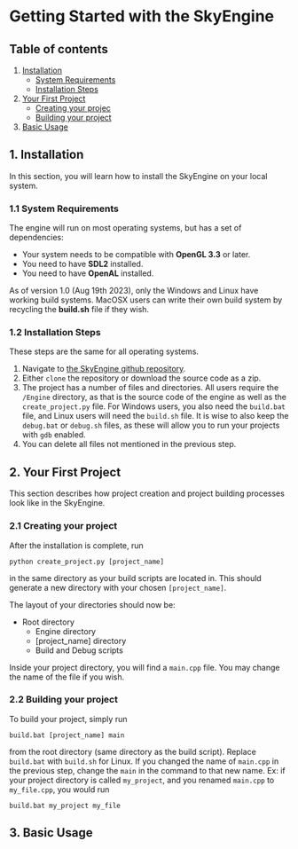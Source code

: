 # Getting Started with the SkyEngine

## Table of contents

1. [Installation](#1-installation)
    - [System Requirements](#11-system-requirements)
    - [Installation Steps](#12-installation-steps)
2. [Your First Project](#2-your-first-project)
    - [Creating your projec](#21-creating-your-project)
    - [Building your project](#22-building-your-project)
3. [Basic Usage](#3-basic-usage)

## 1. Installation

In this section, you will learn how to install the SkyEngine on your local system.

### 1.1 System Requirements

The engine will run on most operating systems, but has a set of dependencies:

- Your system needs to be compatible with **OpenGL 3.3** or later. 
- You need to have **SDL2** installed.
- You need to have **OpenAL** installed.

As of version 1.0 (Aug 19th 2023), only the Windows and Linux have working build systems. MacOSX users can write their own build system by recycling the **build.sh** file if they wish.

### 1.2 Installation Steps
These steps are the same for all operating systems.

1. Navigate to [the SkyEngine github repository](https://github.com/SkyGameEngine/engine).
2. Either `clone` the repository or download the source code as a zip.
3. The project has a number of files and directories. All users require the `/Engine` directory, as that is the source code of the engine as well as the `create_project.py` file. For Windows users, you also need the `build.bat` file, and Linux users will need the `build.sh` file. It is wise to also keep the `debug.bat` or `debug.sh` files, as these will allow you to run your projects with `gdb` enabled.
4. You can delete all files not mentioned in the previous step.

## 2. Your First Project

This section describes how project creation and project building processes look like in the SkyEngine.

### 2.1 Creating your project

After the installation is complete, run 
```
python create_project.py [project_name]
``` 
in the same directory as your build scripts are located in. This should generate a new directory with your chosen `[project_name]`.

The layout of your directories should now be:

- Root directory
    - Engine directory
    - [project_name] directory
    - Build and Debug scripts

Inside your project directory, you will find a `main.cpp` file. You may change the name of the file if you wish.

### 2.2 Building your project

To build your project, simply run 
```
build.bat [project_name] main
``` 
from the root directory (same directory as the build script). Replace `build.bat` with `build.sh` for Linux. If you changed the name of `main.cpp` in the previous step, change the `main` in the command to that new name. Ex: if your project directory is called `my_project`, and you renamed `main.cpp` to `my_file.cpp`, you would run 
```
build.bat my_project my_file
```

## 3. Basic Usage



